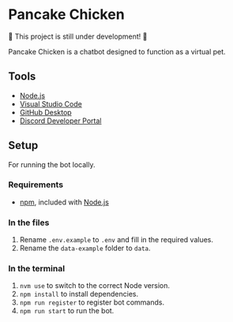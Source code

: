 # Pancake Chicken

🚧 This project is still under development! 🚧

Pancake Chicken is a chatbot designed to function as a virtual pet.

## Tools
- [Node.js](https://nodejs.org/en)
- [Visual Studio Code](https://code.visualstudio.com)
- [GitHub Desktop](https://desktop.github.com)
- [Discord Developer Portal](https://discord.com/developers/docs/intro)

## Setup
For running the bot locally.

### Requirements
- [npm](https://docs.npmjs.com/downloading-and-installing-node-js-and-npm), included with [Node.js](https://nodejs.org/en)

### In the files
1. Rename `.env.example` to `.env` and fill in the required values.
2. Rename the `data-example` folder to `data`.

### In the terminal
1. `nvm use` to switch to the correct Node version.
2. `npm install` to install dependencies.
3. `npm run register` to register bot commands.
4. `npm run start` to run the bot.